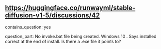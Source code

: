 ## https://huggingface.co/runwayml/stable-diffusion-v1-5/discussions/42

contains_question: yes

question_part: No invoke.bat file being created. Windows 10 . Says installed correct at the end of install. Is there a .exe file it points to?